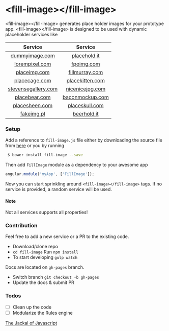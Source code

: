 # &lt;fill-image>&lt;/fill-image>

&lt;fill-image>&lt;/fill-image> generates place holder images for your prototype app. &lt;fill-image>&lt;/fill-image> is designed to be used with dynamic placeholder services like

|     Service     |  Service          | 
| :-------------: |:-------------:| 
| [dummyimage.com](http://dummyimage.com/)    | [placehold.it](http://placehold.it/)| 
| [lorempixel.com](http://lorempixel.com/)    | [fpoimg.com](http://fpoimg.com/)      | 
| [placeimg.com](http://placeimg.com/) | [fillmurray.com](http://www.fillmurray.com/)     | 
| [placecage.com](http://www.placecage.com/) | [placekitten.com](http://placekitten.com/)      | 
| [stevensegallery.com](http://www.stevensegallery.com/)| [nicenicejpg.com](http://www.nicenicejpg.com/)      | 
| [placebear.com](http://placebear.com/) | [baconmockup.com](http://baconmockup.com/)    | 
| [placesheen.com](http://placesheen.com/)| [placeskull.com](http://placeskull.com/)      | 
| [fakeimg.pl](http://fakeimg.pl/) | [beerhold.it](http://beerhold.it/)      | 

### Setup

Add a reference to `fill-image.js` file either by downloading the source file from [here](https://github.com/arvindr21/fill-image/blob/master/dist/fill-image.min.js) or you by running

```bash
 $ bower install fill-image --save
 ```
Then add `FillImage` module as a dependency to your awesome app

```js
angular.module('myApp', ['FillImage']);
```

Now you can start sprinkling around `<fill-image></fill-image>` tags. If no service is provided, a random service will be used.

#### Note

Not all services supports all properties!

### Contribution

Feel free to add a new service or a PR to the existing code. 

* Download/clone repo
* `cd fill-image` Run `npm install` 
* To start developing `gulp watch`

Docs are located on `gh-pages` branch.

* Switch branch `git checkout -b gh-pages`
* Update  the docs & submit PR

### Todos
* [ ] Clean up the code
* [ ] Modularize the Rules engine

[The Jackal of Javascript](http://thejackalofjavascript.com/)